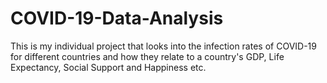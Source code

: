 # COVID-19-Data-Analysis
This is my individual project that looks into the infection rates of COVID-19 for different countries and how they relate to a country's GDP, Life Expectancy, Social Support and Happiness etc.
